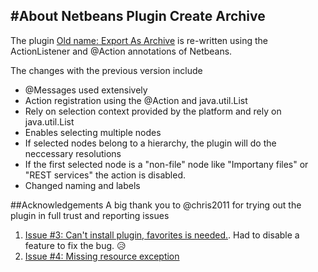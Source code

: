 #About Netbeans Plugin Create Archive
-------------------------------------

The plugin [Old name: Export As Archive](http://plugins.netbeans.org/plugin/10235/?show=true) is re-written using the ActionListener and @Action annotations of Netbeans. 

The changes with the previous version include
* @Messages used extensively
* Action registration using the @Action and java.util.List<DataObject>
* Rely on selection context provided by the platform and rely on java.util.List<DataObject>
* Enables selecting multiple nodes
* If selected nodes belong to a hierarchy, the plugin will do the neccessary resolutions
* If the first selected node is a "non-file" node like "Importany files" or "REST services" the action is disabled.
* Changed naming and labels

##Acknowledgements
A big thank you to @chris2011 for trying out the plugin in full trust and reporting issues

1. [Issue #3: Can't install plugin, favorites is needed.](https://github.com/manikantannaren/mynetbeans/issues/3). Had to disable a feature to fix the bug. :disappointed_relieved:
2. [Issue #4: Missing resource exception](https://github.com/manikantannaren/mynetbeans/issues/4)
